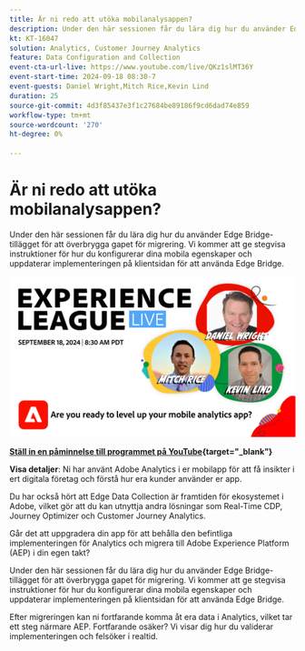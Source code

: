 ```yaml
---
title: Är ni redo att utöka mobilanalysappen?
description: Under den här sessionen får du lära dig hur du använder Edge Bridge-tillägget för att överbrygga gapet för migrering. Vi kommer att ge stegvisa instruktioner för hur du konfigurerar dina mobila egenskaper och uppdaterar implementeringen på klientsidan för att använda Edge Bridge.
kt: KT-16047
solution: Analytics, Customer Journey Analytics
feature: Data Configuration and Collection
event-cta-url-live: https://www.youtube.com/live/QKz1slMT36Y
event-start-time: 2024-09-18 08:30-7
event-guests: Daniel Wright,Mitch Rice,Kevin Lind
duration: 25
source-git-commit: 4d3f85437e3f1c27684be89186f9cd6dad74e859
workflow-type: tm+mt
source-wordcount: '270'
ht-degree: 0%

---
```


# Är ni redo att utöka mobilanalysappen?

Under den här sessionen får du lära dig hur du använder Edge Bridge-tillägget för att överbrygga gapet för migrering. Vi kommer att ge stegvisa instruktioner för hur du konfigurerar dina mobila egenskaper och uppdaterar implementeringen på klientsidan för att använda Edge Bridge.

[![ExL LIVE 2024-08-28](assets/WebBanner-09-18-2024.jpg)](https://www.youtube.com/live/QKz1slMT36Y)

**[Ställ in en påminnelse till programmet på YouTube](https://www.youtube.com/live/QKz1slMT36Y){target="_blank"}**

**Visa detaljer**:
Ni har använt Adobe Analytics i er mobilapp för att få insikter i ert digitala företag och förstå hur era kunder använder er app.

Du har också hört att Edge Data Collection är framtiden för ekosystemet i Adobe, vilket gör att du kan utnyttja andra lösningar som Real-Time CDP, Journey Optimizer och Customer Journey Analytics.

Går det att uppgradera din app för att behålla den befintliga implementeringen för Analytics och migrera till Adobe Experience Platform (AEP) i din egen takt?

Under den här sessionen får du lära dig hur du använder Edge Bridge-tillägget för att överbrygga gapet för migrering. Vi kommer att ge stegvisa instruktioner för hur du konfigurerar dina mobila egenskaper och uppdaterar implementeringen på klientsidan för att använda Edge Bridge.

Efter migreringen kan ni fortfarande komma åt era data i Analytics, vilket tar ett steg närmare AEP. Fortfarande osäker? Vi visar dig hur du validerar implementeringen och felsöker i realtid.
